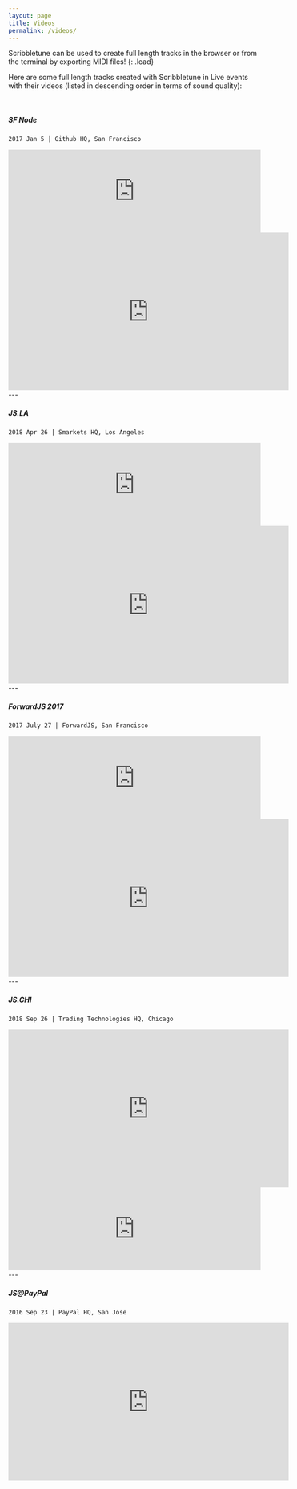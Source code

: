 ```yaml
---
layout: page
title: Videos
permalink: /videos/
---
```


Scribbletune can be used to create full length tracks in the browser or from the terminal by exporting MIDI files!
{: .lead}

Here are some full length tracks created with Scribbletune in Live events with their videos (listed in descending order in terms of sound quality):

<br>

##### SF Node 
`2017 Jan 5 | Github HQ, San Francisco`

<iframe width="100%" height="166" scrolling="no" frameborder="no" allow="autoplay" src="https://w.soundcloud.com/player/?url=https%3A//api.soundcloud.com/tracks/308448387&color=%232e2e2e&auto_play=false&hide_related=false&show_comments=true&show_user=true&show_reposts=false&show_teaser=true"></iframe>

<iframe width="560" height="315" src="https://www.youtube.com/embed/iwuZzp_ZnLo" frameborder="0" allow="autoplay; encrypted-media" allowfullscreen></iframe>

<br>
---
<br>

##### JS.LA
`2018 Apr 26 | Smarkets HQ, Los Angeles`

<iframe width="100%" height="166" scrolling="no" frameborder="no" allow="autoplay" src="https://w.soundcloud.com/player/?url=https%3A//api.soundcloud.com/tracks/439449453&color=%232e2e2e&auto_play=false&hide_related=false&show_comments=true&show_user=true&show_reposts=false&show_teaser=true"></iframe>

<iframe width="560" height="315" src="https://www.youtube.com/embed/SySdchiCjsQ" frameborder="0" allow="autoplay; encrypted-media" allowfullscreen></iframe>

<br>
---
<br>

##### ForwardJS 2017
`2017 July 27 | ForwardJS, San Francisco`

<iframe width="100%" height="166" scrolling="no" frameborder="no" allow="autoplay" src="https://w.soundcloud.com/player/?url=https%3A//api.soundcloud.com/tracks/335145548&color=%232e2e2e&auto_play=false&hide_related=false&show_comments=true&show_user=true&show_reposts=false&show_teaser=true"></iframe>

<iframe width="560" height="315" src="https://www.youtube.com/embed/52Z5cItzeB8" frameborder="0" allow="autoplay; encrypted-media" allowfullscreen></iframe>

<br>
---
<br>

##### JS.CHI
`2018 Sep 26 | Trading Technologies HQ, Chicago`

<iframe width="560" height="315" src="https://www.youtube.com/embed/u811SNidz5U?start=943" frameborder="0" allow="autoplay; encrypted-media" allowfullscreen></iframe>

<iframe width="100%" height="166" scrolling="no" frameborder="no" allow="autoplay" src="https://w.soundcloud.com/player/?url=https%3A//api.soundcloud.com/tracks/506703696&color=%232e2e2e&auto_play=false&hide_related=false&show_comments=true&show_user=true&show_reposts=false&show_teaser=true"></iframe>

<br>
---
<br>

##### JS@PayPal

`2016 Sep 23 | PayPal HQ, San Jose`

<iframe width="560" height="315" src="https://www.youtube.com/embed/R7SzhvTQw7c" frameborder="0" allow="autoplay; encrypted-media" allowfullscreen></iframe>
